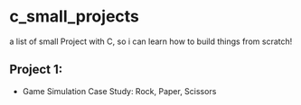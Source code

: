 # c_small_projects
a list of small Project with C, so i can learn how to build things from scratch! 



## Project 1:
- Game Simulation Case Study: Rock, Paper, Scissors
